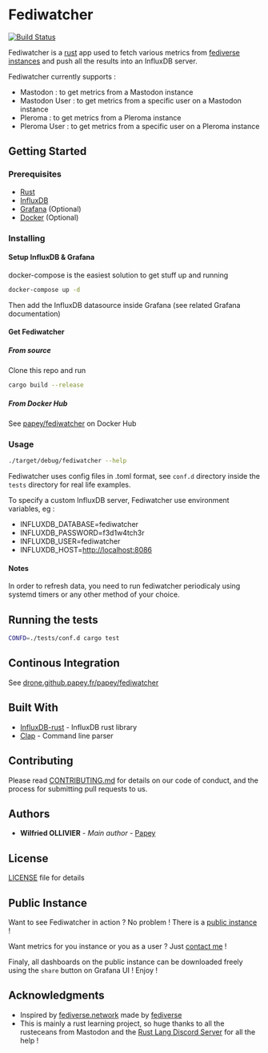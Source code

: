 # Fediwatcher

[![Build Status](https://drone.github.papey.fr/api/badges/papey/fediwatcher/status.svg)](https://drone.github.papey.fr/papey/fediwatcher)

Fediwatcher is a [rust](https://www.rust-lang.org/) app used to fetch various
metrics from [fediverse instances](https://fediverse.party) and push all the
results into an InfluxDB server.

Fediwatcher currently supports :

- Mastodon : to get metrics from a Mastodon instance
- Mastodon User : to get metrics from a specific user on a Mastodon instance
- Pleroma : to get metrics from a Pleroma instance
- Pleroma User : to get metrics from a specific user on a Pleroma instance

## Getting Started

### Prerequisites

- [Rust](https://www.rust-lang.org/)
- [InfluxDB](https://www.influxdata.com)
- [Grafana](https://grafana.com) (Optional)
- [Docker](https://www.docker.com/) (Optional)

### Installing

#### Setup InfluxDB & Grafana

docker-compose is the easiest solution to get stuff up and running

```sh
docker-compose up -d
```

Then add the InfluxDB datasource inside Grafana (see related Grafana documentation)

#### Get Fediwatcher

##### From source

Clone this repo and run

```sh
cargo build --release
```

##### From Docker Hub

See [papey/fediwatcher](https://hub.docker.com/r/papey/fediwatcher) on Docker Hub

### Usage

```sh
./target/debug/fediwatcher --help
```

Fediwatcher uses config files in .toml format, see `conf.d` directory inside
the `tests` directory for real life examples.

To specify a custom InfluxDB server, Fediwatcher use environment variables, eg :

- INFLUXDB_DATABASE=fediwatcher
- INFLUXDB_PASSWORD=f3d1w4tch3r
- INFLUXDB_USER=fediwatcher
- INFLUXDB_HOST=[http://localhost:8086](http://localhost:8086)

#### Notes

In order to refresh data, you need to run fediwatcher periodicaly using
systemd timers or any other method of your choice.

## Running the tests

```sh
CONFD=./tests/conf.d cargo test
```

## Continous Integration

See [drone.github.papey.fr/papey/fediwatcher](https://drone.github.papey.fr/papey/fediwatcher)

## Built With

- [InfluxDB-rust](https://github.com/Empty2k12/influxdb-rust) - InfluxDB rust library
- [Clap](https://github.com/clap-rs/clap) - Command line parser

## Contributing

Please read [CONTRIBUTING.md](CONTRIBUTING.md) for details on our code of conduct, and the process for submitting pull requests to us.

## Authors

- **Wilfried OLLIVIER** - _Main author_ - [Papey](https://github.com/papey)

## License

[LICENSE](LICENSE) file for details

## Public Instance

Want to see Fediwatcher in action ? No problem ! There is a [public instance](https://metrics.papey.fr) !

Want metrics for you instance or you as a user ? Just [contact me](https://papey.fr/#contact) !

Finaly, all dashboards on the public instance can be downloaded freely using the `share` button on Grafana UI ! Enjoy !

## Acknowledgments

- Inspired by [fediverse.network](https://fediverse.network) made by [fediverse](https://github.com/fediverse)
- This is mainly a rust learning project, so huge thanks to all the rusteceans from Mastodon and the [Rust Lang Discord
  Server](https://discordapp.com/invite/rust-lang) for all the help !
